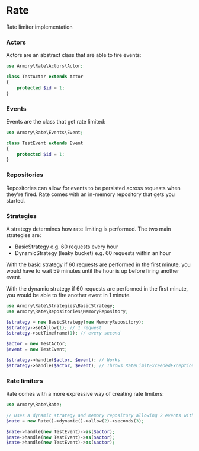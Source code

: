 # Rate
Rate limiter implementation

### Actors

Actors are an abstract class that are able to fire events:

```php
use Armory\Rate\Actors\Actor;

class TestActor extends Actor
{
    protected $id = 1;
}
```

### Events

Events are the class that get rate limited:

```php
use Armory\Rate\Events\Event;

class TestEvent extends Event
{
    protected $id = 1;
}
```

### Repositories

Repositories can allow for events to be persisted across requests when they're fired. Rate comes with
an in-memory repository that gets you started.

### Strategies

A strategy determines how rate limiting is performed. The two main strategies are:

- BasicStrategy e.g. 60 requests every hour
- DynamicStrategy (leaky bucket) e.g. 60 requests within an hour

With the basic strategy if 60 requests are performed in the first minute, you would
have to wait 59 minutes until the hour is up before firing another event.

With the dynamic strategy if 60 requests are performed in the first minute, you would
be able to fire another event in 1 minute.

```php
use Armory\Rate\Strategies\BasicStrategy;
use Armory\Rate\Repositories\MemoryRepository;

$strategy = new BasicStrategy(new MemoryRepository);
$strategy->setAllow(1); // 1 request
$strategy->setTimeframe(1); // every second

$actor = new TestActor;
$event = new TestEvent;

$strategy->handle($actor, $event); // Works
$strategy->handle($actor, $event); // Throws RateLimitExceededException
```

### Rate limiters

Rate comes with a more expressive way of creating rate limiters:

```php
use Armory\Rate\Rate;

// Uses a dynamic strategy and memory repository allowing 2 events within 3 seconds
$rate = new Rate()->dynamic()->allow(2)->seconds(3);

$rate->handle(new TestEvent)->as($actor);
$rate->handle(new TestEvent)->as($actor);
$rate->handle(new TestEvent)->as($actor);
```


